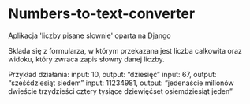 # Numbers-to-text-converter
Aplikacja 'liczby pisane slownie' oparta na Django

Składa się z formularza, w którym przekazana jest liczba całkowita oraz widoku, który zwraca zapis słowny danej liczby.

Przykład działania:
input: 10, output: “dziesięć”
input: 67, output: “sześćdziesiąt siedem”
input: 11234981, output: “jedenaście milionów dwieście trzydzieści cztery tysiące dziewięćset osiemdziesiąt jeden”
